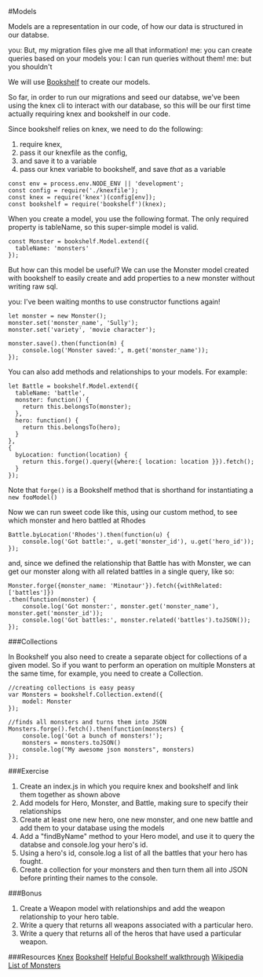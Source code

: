 #Models

Models are a representation in our code, of how our data is structured in our databse.

you: But, my migration files give me all that information!
me: you can create queries based on your models
you: I can run queries without them!
me: but you shouldn't

We will use [Bookshelf](http://bookshelfjs.org/) to create  our models.

So far, in order to run our migrations and seed our databse, we've been using the knex cli to interact with our database, so this will be our first time actually requiring knex and bookshelf in our code.

Since bookshelf relies on knex, we need to do the following:
1. require knex, 
1. pass it our knexfile as the config, 
1. and save it to a variable
1. pass our knex variable to bookshelf, and save *that* as a variable

```
const env = process.env.NODE_ENV || 'development';
const config = require('./knexfile');
const knex = require('knex')(config[env]);
const bookshelf = require('bookshelf')(knex);
```

When you create a model, you use the following format. The only required  property is tableName, so this super-simple model is valid.

```
const Monster = bookshelf.Model.extend({
  tableName: 'monsters'
});
```

But how can this model be useful? We can use the Monster model created with bookshelf to easily create and add properties to a new monster without writing raw sql.

you: I've been waiting months to use constructor functions again!

```
let monster = new Monster();  
monster.set('monster_name', 'Sully');  
monster.set('variety', 'movie character');  

monster.save().then(function(m) {  
    console.log('Monster saved:', m.get('monster_name'));
});

```

You can also add methods and relationships to your models. For example:
```
let Battle = bookshelf.Model.extend({
  tableName: 'battle',
  monster: function() {
    return this.belongsTo(monster);
  },
  hero: function() {
    return this.belongsTo(hero);
  }
},
{
  byLocation: function(location) {
    return this.forge().query({where:{ location: location }}).fetch();
  }
});
```
Note that `forge()` is a Bookshelf method that is shorthand for instantiating a `new fooModel()`  

Now we can run sweet code like this, using our custom method, to see which monster and hero battled at Rhodes
```
Battle.byLocation('Rhodes').then(function(u) {  
    console.log('Got battle:', u.get('monster_id'), u.get('hero_id'));
});
```

and, since we defined the relationship that Battle has with Monster, we can get our monster along with all related battles in a single query, like so:

```
Monster.forge({monster_name: 'Minotaur'}).fetch({withRelated: ['battles']})  
.then(function(monster) {
    console.log('Got monster:', monster.get('monster_name'), monster.get('monster_id'));
    console.log('Got battles:', monster.related('battles').toJSON());
});
```

###Collections

In Bookshelf you also need to create a separate object for collections of a given model. So if you want to perform an operation on multiple Monsters at the same time, for example, you need to create a Collection.

```
//creating collections is easy peasy
var Monsters = bookshelf.Collection.extend({  
    model: Monster
});

//finds all monsters and turns them into JSON
Monsters.forge().fetch().then(function(monsters) {  
    console.log('Got a bunch of monsters!');
    monsters = monsters.toJSON()
    console.log("My awesome json monsters", monsters)
});
```

###Exercise

1. Create an index.js in which you require knex and bookshelf and link them together as shown above
1. Add models for Hero, Monster, and Battle, making sure to specify their relationships
1. Create at least one new hero, one new monster, and one new battle and add them to your database using the models
1. Add a "findByName" method to your Hero model, and use it to query the databse and console.log your hero's id.
1. Using a hero's id, console.log a list of all the battles that your hero has fought.
1. Create a collection for your monsters and then turn them all into JSON before printing their names to the console.

###Bonus

1. Create a Weapon model with relationships and add the weapon relationship to your hero table.
1. Write a query that returns all weapons associated with a particular hero.
1. Write a query that returns all of the heros that have used a particular weapon.


###Resources
[Knex](http://knexjs.org/)
[Bookshelf](http://bookshelfjs.org/)
[Helpful Bookshelf walkthrough](http://stackabuse.com/bookshelf-js-a-node-js-orm/)
[Wikipedia List of Monsters](https://en.wikipedia.org/wiki/List_of_Greek_mythological_creatures)
